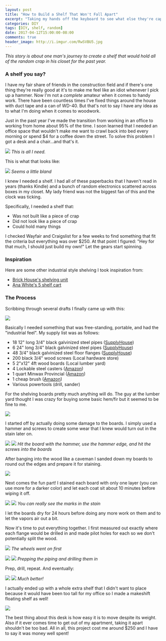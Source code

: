 ```yaml
---
layout: post
title: "How to Build a Shelf That Won't Fall Apart"
excerpt: "Taking my hands off the keyboard to see what else they're capable of."
categories: DIY
tags: [DIY, shelf, random]
date: 2017-04-12T15:00:00-08:00
comments: true
header_image: http://i.imgur.com/RwSVBU5.jpg
---
```


_This story is about one man's journey to create a shelf that would hold all of the random crap in his closet for the past year._

### A shelf you say?

I have my fair share of friends in the construction field and if there's one thing they're really good at it's to make me feel
like an idiot whenever I pick up a hammer. Now I'm not a _complete_ amateur when it comes to handy work. There have been countless
times I've fixed things around the house with duct tape and a can of WD-40. But that's not to say I have any idea as to
what I'm doing when it comes to woodwork.

Just in the past year I've made the transition from working in an office to working from home about 95% of the time. I soon learned
that I needed an office space that wouldn't make me want to crawl back into bed every morning or spend $4 for a coffee down the street.
To solve this problem I got a desk and a chair...and that's it.

![](https://i.imgur.com/nfvLFGn.png)
_This is all I need._

This is what that looks like:

![](https://i.imgur.com/dhg7fQi.jpg)
_Seems a little bland_

I knew I needed a shelf. I had all of these paperbacks that I haven't read in years (thanks Kindle) and a bunch of random electronics
scattered across boxes in my closet. My lady friend was not the biggest fan of this and the clock was ticking.

Specifically, I needed a shelf that:

+ Was not built like a piece of crap
+ Did not look like a piece of crap
+ Could hold many things

I checked Wayfair and Craigslist for a few weeks to find something that fit the criteria but everything was over $250. At that point I
figured: "Hey for that much, I should just build my own!" Let the gears start spinning.

### Inspiration

Here are some other industrial style shelving I took inspiration from:

+ [Brick House's shelving unit](https://www.the-brick-house.com/2009/09/shelving-unit/)
+ [Ana White's 5 shelf cart](https://www.ana-white.com/2012/01/plans/industrial-5-shelf-cart)

### The Process

Scribbing through several drafts I finally came up with this:

![](https://i.imgur.com/vMrFB1X.jpg)

Basically I needed something that was free-standing, portable, and had the "industrial feel". My supply list was as follows:

+ 18 12" long 3/4" black galvinized steel pipes ([SupplyHouse](https://www.supplyhouse.com/sh/control/product/~product_id=BLN075-1200))
+ 6 24" long 3/4" black galvinized steel pipes ([SupplyHouse](https://www.supplyhouse.com/sh/control/product/~product_id=BLN075-2400))
+ 48 3/4" black galvinized steel floor flanges ([SupplyHouse](https://www.supplyhouse.com/sh/control/product/~product_id=BLFF075))
+ 200 black 3/4" wood screws (Local hardware store)
+ 5 2"x12" 4ft wood boards (Local lumber yard)
+ 4 Lockable steel casters ([Amazon](httpss://www.amazon.com/gp/product/B00HYEZOLK/ref=oh_aui_detailpage_o05_s00?ie=UTF8&psc=1))
+ 1 quart Minwax Provincial ([Amazon](httpss://www.amazon.com/gp/product/B000BZZ3FG/ref=oh_aui_detailpage_o04_s00?ie=UTF8&psc=1))
+ 1 cheap brush ([Amazon](httpss://www.amazon.com/gp/product/B00002N6I4/ref=oh_aui_detailpage_o05_s00?ie=UTF8&psc=1))
+ Various powertools (drill, sander)

For the shelving boards pretty much anything will do. The guy at the lumber yard thought I was crazy for buying some basic hem/fir
but it seemed to be fine to me.

![](https://i.imgur.com/EmnBafZ.jpg)

I started off by actually doing some damage to the boards. I simply used a hammer and screws to create some wear that I knew would turn out
in the stain later on.

![](https://i.imgur.com/RIfYprz.jpg) ![](https://i.imgur.com/qi9fHP2.jpg)
_Hit the board with the hammer, use the hammer edge, and hit the screws into the boards_

After banging into the wood like a caveman I sanded down my boards to round out the edges and prepare it for staining.

![](https://i.imgur.com/sAITDkH.jpg)

Next comes the fun part! I stained each board with only one layer (you can use more for a darker color) and let each coat sit about 10 minutes
before wiping it off.

![](https://i.imgur.com/vOeQk76.jpg) ![](https://i.imgur.com/LxWNVsg.jpg)
_You can really see the marks in the stain_

I let the boards dry for 24 hours before doing any more work on them and to let the vapors air out a bit.

Now it's time to put everything together. I first measured out exactly where each flange would be drilled in and made pilot holes for each so
we don't potentially split the wood.

![](https://i.imgur.com/r3DbrlQ.jpg)
_The wheels went on first_

![](https://i.imgur.com/BevTdvp.jpg) ![](https://i.imgur.com/j8LRGnU.jpg)
_Prepping the piping and drilling them in_

Prep, drill, repeat. And eventually:

![](https://i.imgur.com/RwSVBU5.jpg) ![](https://i.imgur.com/YtNS2UP.jpg)
_Much better!_

I actually ended up with a whole extra shelf that I didn't want to place because it would have been too tall for my office so I made a makeshift
floating shelf as well!

![](https://i.imgur.com/2UKchKf.jpg)

The best thing about this desk is how easy it is to move despite its weight. Also if it ever comes time to get out of my apartment, taking it apart
shouldn't be too bad. All in all, this project cost me around $250 and I have to say it was money well spent!